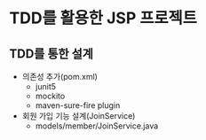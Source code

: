 #  TDD를 활용한 JSP 프로젝트

## TDD를 통한 설계
- 의존성 추가(pom.xml)
  - junit5
  - mockito
  - maven-sure-fire plugin
- 회원 가입 기능 설계(JoinService)
  - models/member/JoinService.java